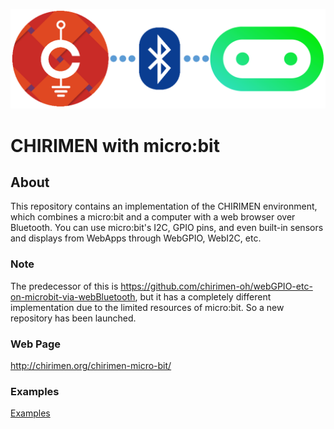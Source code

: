 ![CHIRIMEN with micro:bit](imgs/CHIRIMEN_MICROBIT.png "CHIRIMEN with micro:bit")

# CHIRIMEN with micro:bit

## About
This repository contains an implementation of the CHIRIMEN environment, which combines a micro:bit and a computer with a web browser over Bluetooth. You can use micro:bit's I2C, GPIO pins, and even built-in sensors and displays from WebApps through WebGPIO, WebI2C, etc.

### Note
The predecessor of this is https://github.com/chirimen-oh/webGPIO-etc-on-microbit-via-webBluetooth, but it has a completely different implementation due to the limited resources of micro:bit. So a new repository has been launched.

### Web Page
http://chirimen.org/chirimen-micro-bit/

### Examples
[Examples](examples)
